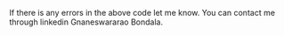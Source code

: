 If there is any errors in the above code let me know. You can contact me through linkedin Gnaneswararao Bondala.
